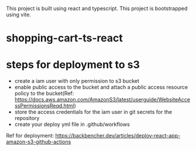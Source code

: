 This project is built using react and typescript.
This project is bootstrapped using vite.
# shopping-cart-ts-react

# steps for deployment to s3 
- create a iam user with only permission to s3 bucket
- enable public access to the bucket and attach a public access resource policy to the bucket(Ref: https://docs.aws.amazon.com/AmazonS3/latest/userguide/WebsiteAccessPermissionsReqd.html)
- store the access credentials for the iam user in git secrets for the repository
- create your deploy yml file in .github/workflows

Ref for deployment: https://backbencher.dev/articles/deploy-react-app-amazon-s3-github-actions